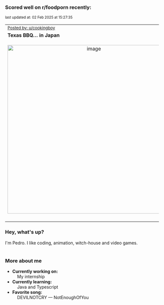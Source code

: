 ### Scored well on r/foodporn recently:

<p align="left"><sub>last updated at: 02 Feb 2025 at 15:27:35</sub></p>

|   |
| --- |
| <sub>[Posted by: u/cookingboy][source]</sub> |
| **Texas BBQ… in Japan** | 
|<p align="center"> <img alt="image" src="https://i.redd.it/zwz35tn25hee1.jpeg" width="550" /> </p>|
|   |

### Hey, what's up?

I'm Pedro. I like coding, animation, witch-house and video games.<br><br>

### More about me
- **Currently working on:**  
&nbsp;&nbsp;&nbsp;&nbsp;My internship
- **Currently learning:**  
&nbsp;&nbsp;&nbsp;&nbsp;Java and Typescript
- **Favorite song:**  
&nbsp;&nbsp;&nbsp;&nbsp;DEVILNOTCRY — NotEnoughOfYou<br><br>

  



  
  
  
[linkedin]: https://linkedin.com/in/pedro-h-r-gomes-8a487b14a/
[gmail]: mailto:pilique11@gmail.com
[source]: https://reddit.com/r/FoodPorn/comments/1i735w1/texas_bbq_in_japan/
[redditAPI]: https://www.reddit.com/dev/api/